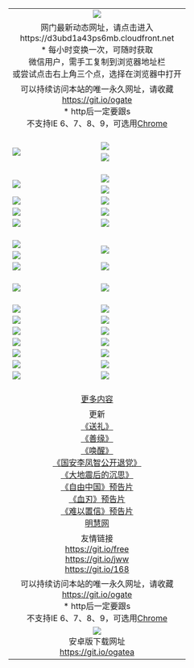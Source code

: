﻿<table>
  <tr></tr>
  <tr><td colspan=2 align=center><img src="https://cloud.githubusercontent.com/assets/11880933/13434984/f430fae2-e012-11e5-814f-c2df1e82b247.jpg" /></td></tr>
  <tr><td colspan=2 align=center>网门最新动态网址，请点击进入
<br>https://d3ubd1a43ps6mb.cloudfront.net
    <br/>* 每小时变换一次，可随时获取<br/>微信用户，需手工复制到浏览器地址栏<br>或尝试点击右上角三个点，选择在浏览器中打开
    <!--br>* IE6打开动态网址须在选项中勾选TLS 1.0--></td>
  </tr>
  <tr>
    <td colspan=2 align=center>可以持续访问本站的唯一永久网址，请收藏<br/><a href="https://git.io/ogate" target="_blank">https://git.io/ogate</a><br/>* http后一定要跟s<br/>不支持IE 6、7、8、9，可选用<a href="https://d3ubd1a43ps6mb.cloudfront.net/ogUP.aspx?name=0ChromePortable.zip">Chrome</a></td>
  </tr>
  <tr height="20">
  <tr>
    <td rowspan=2><a href="https://d3ubd1a43ps6mb.cloudfront.net/ogUP.aspx?name=11DKC.mp4&list=11DKC" target="_blank"><img src="https://d3ubd1a43ps6mb.cloudfront.net/Up/11DKC1.jpg" /></a></td> 
    <td><div><a href="https://d3ubd1a43ps6mb.cloudfront.net/ogUP.aspx?name=LRWS.mp4&list=LRWS" target="_blank"><img src="https://d3ubd1a43ps6mb.cloudfront.net/Up/LRWS.jpg" /></a></td>
   </tr>
  <tr>
    <td><a href="https://d3ubd1a43ps6mb.cloudfront.net/ogNiceVedio.aspx" target="_blank"><img src="https://d3ubd1a43ps6mb.cloudfront.net/Up/11TGKDY.jpg" /></a></td>
  </tr>
  <tr height="20">
  <tr>
    <td rowspan=2><a href="https://d3ubd1a43ps6mb.cloudfront.net/ogUP.aspx?name=4EE/DJ.mp4&list=4EEDJ" target="_blank"><img src="https://d3ubd1a43ps6mb.cloudfront.net/Up/4EE/DJ_140.jpg"/></a></td>
    <td><a href="https://d3ubd1a43ps6mb.cloudfront.net/ogUP.aspx?name=4EE/ZG.mp4&list=4EEZG" target="_blank"><img src="https://d3ubd1a43ps6mb.cloudfront.net/Up/4EE/ZG0.jpg"/></a></td>
    <!--td><a href="https://d3ubd1a43ps6mb.cloudfront.net/ogUP.aspx?name=4EE/HQ.mp4&list=4EEHQ" target="_blank"><img src="https://d3ubd1a43ps6mb.cloudfront.net/Up/4EE/HQ0.jpg"/></a></td-->
  </tr>
  <tr>
    <td><a href="https://d3ubd1a43ps6mb.cloudfront.net/ogUP.aspx?name=4EE/QQ.mp4&list=4EEQQ" target="_blank"><img src="https://d3ubd1a43ps6mb.cloudfront.net/Up/4EE/QQ0.jpg"/></a></td>
  </tr>
            <tr>
                <td><a href="https://d3ubd1a43ps6mb.cloudfront.net/ogUP.aspx?name=4EE/HD.mp4&list=4EEHD" target="_blank"><img src="https://d3ubd1a43ps6mb.cloudfront.net/Up/4EE/HD0.jpg"/></a></td>
                <td><a href="https://d3ubd1a43ps6mb.cloudfront.net/ogUP.aspx?name=4EE/GX.mp4&list=4EEGX" target="_blank"><img src="https://d3ubd1a43ps6mb.cloudfront.net/Up/4EE/GX0.jpg"/></a></td>
            </tr>
            <tr>
                <td><a href="https://d3ubd1a43ps6mb.cloudfront.net/ogUP.aspx?name=4EE/TX.mp4&list=4EETX" target="_blank"><img src="https://d3ubd1a43ps6mb.cloudfront.net/Up/4EE/TX0.jpg"/></a></td>
                <td><a href="https://d3ubd1a43ps6mb.cloudfront.net/ogUP.aspx?name=4EE/WZ.mp4&list=4EEWZ" target="_blank"><img src="https://d3ubd1a43ps6mb.cloudfront.net/Up/4EE/WZ0.jpg"/></a></td>
            </tr>
  <tr>
    <td><a href="https://d3ubd1a43ps6mb.cloudfront.net/onCO.aspx?ob=600%CA%C2%CE%EF&op=%D4%F6%C9%BE%B8%C4&args=WH1~%23%C0%E0%D0%CD6%D0%C2%CE%C5%7c%23%C0%E0%D0%CD6%C6%C0%C2%DB" target="_blank"><img src="https://d3ubd1a43ps6mb.cloudfront.net/Up/0WZ.jpg" /></a></td>
    <td><a href="https://d3ubd1a43ps6mb.cloudfront.net/onCO.aspx?ob=600%CA%C2%CE%EF&op=%D4%F6%C9%BE%B8%C4&args=WH1~%23%D3%C3%BB%A7" target="_blank"><img src="https://d3ubd1a43ps6mb.cloudfront.net/Up/0WB.jpg" /></a></td>
  </tr>
  <tr height="20">
  <tr>
    <td><a href="https://d3ubd1a43ps6mb.cloudfront.net/ogUP.aspx?name=JQR.mp4&count=2" target="_blank"><img src="https://d3ubd1a43ps6mb.cloudfront.net/Up/JQR.jpg" /></a></td>   
    <td rowspan=2><a href="https://d3ubd1a43ps6mb.cloudfront.net/ogUP.aspx?name=JP.mp4&count=9" target="_blank"><img src="https://d3ubd1a43ps6mb.cloudfront.net/Up/JP.jpg" /></td>
  </tr>
  <tr>
    <td><a href="https://d3ubd1a43ps6mb.cloudfront.net/ogUP.aspx?name=WH.mp4" target="_blank"><img src="https://d3ubd1a43ps6mb.cloudfront.net/Up/WH.jpg" /></a></td>
  </tr>
  <tr>
    <td><a href="https://d3ubd1a43ps6mb.cloudfront.net/ogUP.aspx?name=SSZJ.mp4&list=SSZJ" target="_blank"><img src="https://d3ubd1a43ps6mb.cloudfront.net/Up/SSZJ.jpg" /></a></td>
    <td><a href="https://d3ubd1a43ps6mb.cloudfront.net/ogUP.aspx?name=WLSH.mp4&count=2" target="_blank"><img src="https://d3ubd1a43ps6mb.cloudfront.net/Up/WLSH.jpg" /></a</td>
  </tr>
  <tr height="20">
  <tr>
    <td><a href="https://d3ubd1a43ps6mb.cloudfront.net/ogUP.aspx?name=ZY.mp4&count=2015|16" target="_blank"><img src="https://d3ubd1a43ps6mb.cloudfront.net/Up/ZY.jpg" /></a</td>
    <td><a href="https://d3ubd1a43ps6mb.cloudfront.net/ogUP.aspx?name=XTFY.mp4&count=B|2,A|24" target="_blank"><img src="https://d3ubd1a43ps6mb.cloudfront.net/Up/XTFY.jpg" /></a></td>
  </tr>
  <tr height="20">
  </tr>
  <!--tr>
    <td><a href="https://d3ubd1a43ps6mb.cloudfront.net/ogUP.aspx?name=4EE/GX.mp4&list=4EEGX" target="_blank"><img src="https://d3ubd1a43ps6mb.cloudfront.net/Up/4EE/GX0.jpg"/></a></td>
    <td><a href="https://d3ubd1a43ps6mb.cloudfront.net/ogUP.aspx?name=4EE/HD.mp4&list=4EEHD" target="_blank"><img src="https://d3ubd1a43ps6mb.cloudfront.net/Up/4EE/HD0.jpg"/></a></td>
  </tr>
  <tr>
    <td><a href="https://d3ubd1a43ps6mb.cloudfront.net/ogUP.aspx?name=4EE/TX.mp4&list=4EETX" target="_blank"><img src="https://d3ubd1a43ps6mb.cloudfront.net/Up/4EE/TX0.jpg"/></a></td>
    <td><a href="https://d3ubd1a43ps6mb.cloudfront.net/ogUP.aspx?name=4EE/WZ.mp4&list=4EEWZ" target="_blank"><img src="https://d3ubd1a43ps6mb.cloudfront.net/Up/4EE/WZ0.jpg"/></a></td>
  </tr-->
  <tr>
    <td><a href="https://d3ubd1a43ps6mb.cloudfront.net/onUP.aspx?name=https://du172fz170yac.cloudfront.net/" target="_blank"><img src="https://d3ubd1a43ps6mb.cloudfront.net/Up/0DTW.jpg"/></a></td>
    <td><a href="https://d3ubd1a43ps6mb.cloudfront.net/onUP.aspx?name=https://d240ns8up8earz.cloudfront.net/acenter/" target="_blank"><img src="https://d3ubd1a43ps6mb.cloudfront.net/Up/0TDW.jpg" /></a></td>
  </tr>
  <tr>
    <td><a href="https://d3ubd1a43ps6mb.cloudfront.net/onUP.aspx?name=https://d4508d6vomz2p.cloudfront.net/gb/nsc413.htm" target="_blank"><img src="https://d3ubd1a43ps6mb.cloudfront.net/Up/0DJY.jpg" /></a></td>
    <td><a href="https://d3ubd1a43ps6mb.cloudfront.net/onUP.aspx?name=https://d4apjbhkuxer1.cloudfront.net/xtr/gb/prog204.html" target="_blank"><img src="https://d3ubd1a43ps6mb.cloudfront.net/Up/0XTR.jpg" /></a></td>
  </tr>
  <tr>
    <td><a href="https://d3ubd1a43ps6mb.cloudfront.net/onUP.aspx?name=https://d3aj00iefsmfgc.cloudfront.net/" target="_blank"><img src="https://d3ubd1a43ps6mb.cloudfront.net/Up/0MHW.jpg" /></a></td>
    <td><a href="https://d3ubd1a43ps6mb.cloudfront.net/onUP.aspx?name=https://d20wz7qt14x5d2.cloudfront.net/" target="_blank"><img src="https://d3ubd1a43ps6mb.cloudfront.net/Up/0ZJW.jpg" /></a></td>
  </tr>
  <tr>
    <td><a href="https://d3ubd1a43ps6mb.cloudfront.net/ogUP.aspx?name=0FG.zip" target="_blank"><img src="https://d3ubd1a43ps6mb.cloudfront.net/Up/0FG.jpg" /></a></td>
    <td><a href="https://d3ubd1a43ps6mb.cloudfront.net/ogUP.aspx?name=0FGA.apk" target="_blank"><img src="https://d3ubd1a43ps6mb.cloudfront.net/Up/0FGA.jpg" /></a></td>
  </tr>
  <tr>
    <td><a href="https://d3ubd1a43ps6mb.cloudfront.net/ogUP.aspx?name=0U.zip" target="_blank"><img src="https://d3ubd1a43ps6mb.cloudfront.net/Up/0U.jpg" /></a></td>
    <td><a href="https://d3ubd1a43ps6mb.cloudfront.net/ogUP.aspx?name=0UA.apk" target="_blank"><img src="https://d3ubd1a43ps6mb.cloudfront.net/Up/0UA.jpg" /></a></td>
  </tr>
  <tr>
    <td><a href="https://d3ubd1a43ps6mb.cloudfront.net/ogUP.aspx?name=0iPPOTV.zip" target="_blank"><img src="https://d3ubd1a43ps6mb.cloudfront.net/Up/0iPPOTV.jpg" /></a></td>
    <td><a href="https://d3ubd1a43ps6mb.cloudfront.net/ogUP.aspx?name=0iNTD.apk" target="_blank"><img src="https://d3ubd1a43ps6mb.cloudfront.net/Up/0iNTD.jpg" /></a></td>
  </tr>
  <!--tr>
    <td><a href="https://d3ubd1a43ps6mb.cloudfront.net/ogNice.aspx" target="_blank"><img src="https://d3ubd1a43ps6mb.cloudfront.net/Up/0WCYY.jpg" /></a></td>
    <td><a href="https://d3ubd1a43ps6mb.cloudfront.net/onCO.aspx?list=XWPL&mode=m" target="_blank"><img src="https://d3ubd1a43ps6mb.cloudfront.net/Up/0WZTT.jpg" /></a></td> 
  </tr-->
  <tr>
    <td><a href="https://d3ubd1a43ps6mb.cloudfront.net/ogDY.aspx" target="_blank"><img src="https://d3ubd1a43ps6mb.cloudfront.net/Up/0FK.jpg" /></a></td>
    <td><a href="https://d3ubd1a43ps6mb.cloudfront.net/ogST.aspx" target="_blank"><img src="https://d3ubd1a43ps6mb.cloudfront.net/Up/0ST.jpg" /></a></td> 
  </tr>
  <tr height="20">
  <tr>
    <td colspan=2 align=center><a href="https://d3ubd1a43ps6mb.cloudfront.net/ogNice.aspx">更多内容</a>
    </td>
  </tr>
  <tr>
    <td colspan=2 align=center>更新<br>
      <a href="https://d3ubd1a43ps6mb.cloudfront.net/ogUP.aspx?name=4ESL.mp4" target="_blank">《送礼》</a><br>
      <a href="https://d3ubd1a43ps6mb.cloudfront.net/ogUP.aspx?name=4ESY.mp4" target="_blank">《善缘》</a><br>
      <a href="https://d3ubd1a43ps6mb.cloudfront.net/ogUP.aspx?name=4EHX.mp4" target="_blank">《唤醒》</a><br>
      <a href="https://d3ubd1a43ps6mb.cloudfront.net/ogUP.aspx?name=4LFZ.mp4" target="_blank">《国安李凤智公开退党》</a><br>
      <a href="https://d3ubd1a43ps6mb.cloudfront.net/ogUP.aspx?name=4DDZHDCS.mp4" target="_blank">《大地震后的沉思》</a><br>
      <a href="https://d3ubd1a43ps6mb.cloudfront.net/ogUP.aspx?name=11ZYZG0.mp4" target="_blank">《自由中国》预告片</a><br>
      <a href="https://d3ubd1a43ps6mb.cloudfront.net/ogUP.aspx?name=11XR.mp4" target="_blank">《血刃》预告片</a><br>
      <a href="https://d3ubd1a43ps6mb.cloudfront.net/ogUP.aspx?name=11NYZX.mp4&count=2" target="_blank">《难以置信》预告片</a><br>
      <a href="https://d3ubd1a43ps6mb.cloudfront.net/onUP.aspx?name=https://www.minghui.org/" target="_blank">明慧网</a>
    </td>
  </tr>
  <tr>
    <td colspan=2 align=center>友情链接<br>
      <a href="https://git.io/free" target="_blank">https://git.io/free</a><br/>
      <a href="https://git.io/jww" target="_blank">https://git.io/jww</a><br/>
      <a href="https://git.io/168" target="_blank">https://git.io/168</a>
    </td>
  </tr>
  <tr>
    <td colspan=2 align=center>可以持续访问本站的唯一永久网址，请收藏<br/><a href="https://git.io/ogate" target="_blank">https://git.io/ogate</a><br/>* http后一定要跟s<br/>不支持IE 6、7、8、9，可选用<a href="https://d3ubd1a43ps6mb.cloudfront.net/ogUP.aspx?name=0ChromePortable.zip">Chrome</a></td>
  </tr>
  <tr>
    <td colspan=2 align=center><a href="https://d3ubd1a43ps6mb.cloudfront.net/ogUP.aspx?name=0oGate.apk" target="_blank"><img src="https://cloud.githubusercontent.com/assets/11880933/13720399/75e143ee-e842-11e5-9f0a-1421f423c80f.jpg" /></a><br>安卓版下载网址<br><a href="https://git.io/ogatea">https://git.io/ogatea</a></td>
  </tr>
  <!--tr>
    <td colspan=2 align=center>可能失效的动态网址
    </td>
  </tr-->
</table>

